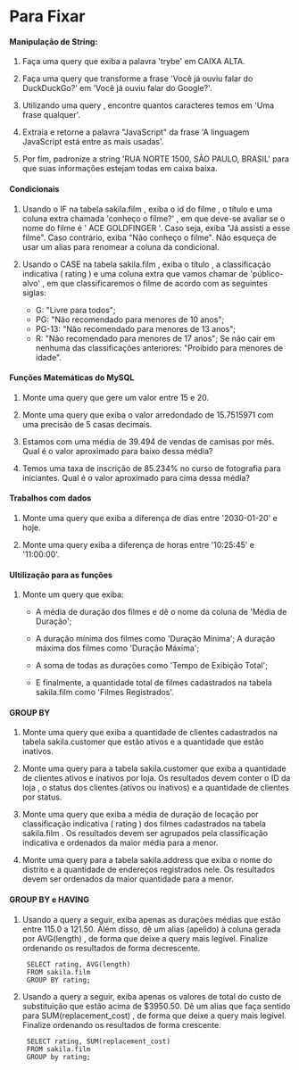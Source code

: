 # Para Fixar

#### Manipulação de String:

1. Faça uma query que exiba a palavra 'trybe' em CAIXA ALTA.

2. Faça uma query que transforme a frase 'Você já ouviu falar do DuckDuckGo?' em 'Você já ouviu falar do Google?'.

3. Utilizando uma query , encontre quantos caracteres temos em 'Uma frase qualquer'.

4. Extraia e retorne a palavra "JavaScript" da frase 'A linguagem JavaScript está entre as mais usadas'.

5. Por fim, padronize a string 'RUA NORTE 1500, SÃO PAULO, BRASIL' para que suas informações estejam todas em caixa baixa.

#### Condicionais 

1. Usando o IF na tabela sakila.film , exiba o id do filme , o título e uma coluna extra chamada 'conheço o filme?' , em que deve-se avaliar se o nome do filme é ' ACE GOLDFINGER '. Caso seja, exiba "Já assisti a esse filme". Caso contrário, exiba "Não conheço o filme". Não esqueça de usar um alias para renomear a coluna da condicional.

2. Usando o CASE na tabela sakila.film , exiba o título , a classificação indicativa ( rating ) e uma coluna extra que vamos chamar de 'público-alvo' , em que classificaremos o filme de acordo com as seguintes siglas:

    * G: "Livre para todos";
    * PG: "Não recomendado para menores de 10 anos";
    * PG-13: "Não recomendado para menores de 13 anos";
    * R: "Não recomendado para menores de 17 anos";
    Se não cair em nenhuma das classificações anteriores: "Proibido para menores de idade".


#### Funções Matemáticas do MySQL

1. Monte uma query que gere um valor entre 15 e 20.

2. Monte uma query que exiba o valor arredondado de 15.7515971 com uma precisão de 5 casas decimais.

3. Estamos com uma média de 39.494 de vendas de camisas por mês. Qual é o valor aproximado para baixo dessa média?

4. Temos uma taxa de inscrição de 85.234% no curso de fotografia para iniciantes. Qual é o valor aproximado para cima dessa média?

#### Trabalhos com dados

1. Monte uma query que exiba a diferença de dias entre '2030-01-20' e hoje.

2. Monte uma query exiba a diferença de horas entre '10:25:45' e '11:00:00'.

#### Ultilização para as funções 

1. Monte um query que exiba:
    * A média de duração dos filmes e dê o nome da coluna de 'Média de Duração';

    * A duração mínima dos filmes como 'Duração Mínima';
    A duração máxima dos filmes como 'Duração Máxima';

    * A soma de todas as durações como 'Tempo de Exibição Total';

    * E finalmente, a quantidade total de filmes cadastrados na tabela sakila.film como 'Filmes Registrados'.

#### GROUP BY

1. Monte uma query que exiba a quantidade de clientes cadastrados na tabela sakila.customer que estão ativos e a quantidade que estão inativos.

2. Monte uma query para a tabela sakila.customer que exiba a quantidade de clientes ativos e inativos por loja. Os resultados devem conter o ID da loja , o status dos clientes (ativos ou inativos) e a quantidade de clientes por status.

3. Monte uma query que exiba a média de duração de locação por classificação indicativa ( rating ) dos filmes cadastrados na tabela sakila.film . Os resultados devem ser agrupados pela classificação indicativa e ordenados da maior média para a menor.

4. Monte uma query para a tabela sakila.address que exiba o nome do distrito e a quantidade de endereços registrados nele. Os resultados devem ser ordenados da maior quantidade para a menor.

#### GROUP BY e HAVING

1. Usando a query a seguir, exiba apenas as durações médias que estão entre 115.0 a 121.50. Além disso, dê um alias (apelido) à coluna gerada por AVG(length) , de forma que deixe a query mais legível. Finalize ordenando os resultados de forma decrescente.

        SELECT rating, AVG(length)
        FROM sakila.film
        GROUP BY rating;

2. Usando a query a seguir, exiba apenas os valores de total do custo de substituição que estão acima de $3950.50. Dê um alias que faça sentido para SUM(replacement_cost) , de forma que deixe a query mais legível. Finalize ordenando os resultados de forma crescente.

        SELECT rating, SUM(replacement_cost)
        FROM sakila.film
        GROUP by rating;
